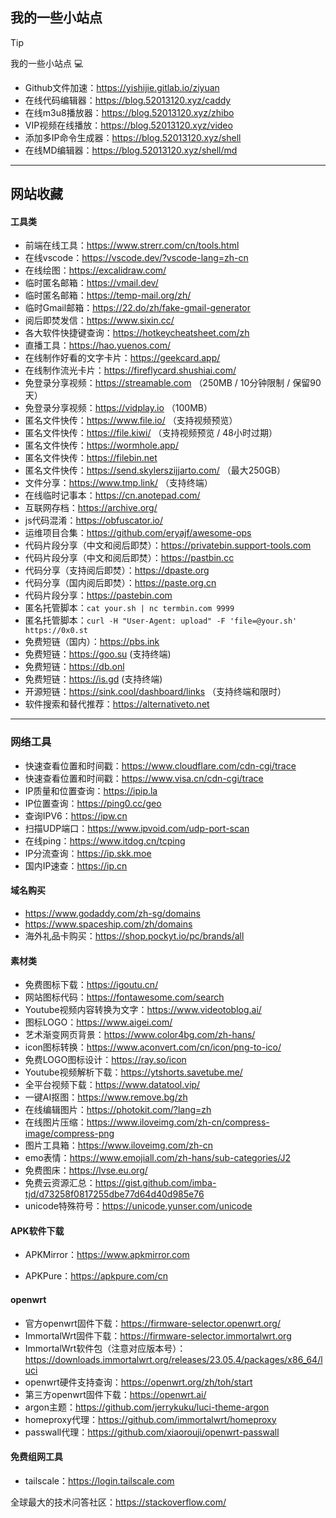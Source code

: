 ## 我的一些小站点

> [!TIP]
> 我的一些小站点 💻

- Github文件加速：https://yishijie.gitlab.io/ziyuan
- 在线代码编辑器：https://blog.52013120.xyz/caddy
- 在线m3u8播放器：https://blog.52013120.xyz/zhibo
- VIP视频在线播放：https://blog.52013120.xyz/video
- 添加多IP命令生成器：https://blog.52013120.xyz/shell
- 在线MD编辑器：https://blog.52013120.xyz/shell/md

---

## 网站收藏

#### 工具类

- 前端在线工具：https://www.strerr.com/cn/tools.html
- 在线vscode：https://vscode.dev/?vscode-lang=zh-cn
- 在线绘图：https://excalidraw.com/
- 临时匿名邮箱：https://vmail.dev/
- 临时匿名邮箱：https://temp-mail.org/zh/
- 临时Gmail邮箱：https://22.do/zh/fake-gmail-generator
- 阅后即焚发信：https://www.sixin.cc/
- 各大软件快捷键查询：https://hotkeycheatsheet.com/zh
- 直播工具：https://hao.yuenos.com/
- 在线制作好看的文字卡片：https://geekcard.app/
- 在线制作流光卡片：https://fireflycard.shushiai.com/
- 免登录分享视频：https://streamable.com （250MB / 10分钟限制 / 保留90天）
- 免登录分享视频：https://vidplay.io （100MB）
- 匿名文件快传：https://www.file.io/ （支持视频预览）
- 匿名文件快传：https://file.kiwi/ （支持视频预览 / 48小时过期）
- 匿名文件快传：https://wormhole.app/
- 匿名文件快传：https://filebin.net
- 匿名文件快传：https://send.skylerszijjarto.com/ （最大250GB）
- 文件分享：https://www.tmp.link/ （支持终端）
- 在线临时记事本：https://cn.anotepad.com/
- 互联网存档：https://archive.org/
- js代码混淆：https://obfuscator.io/
- 运维项目合集：https://github.com/eryajf/awesome-ops
- 代码片段分享（中文和阅后即焚）：https://privatebin.support-tools.com
- 代码片段分享（中文和阅后即焚）：https://pastbin.cc
- 代码分享（支持阅后即焚）：https://dpaste.org
- 代码分享（国内阅后即焚）：https://paste.org.cn
- 代码片段分享：https://pastebin.com
- 匿名托管脚本：`cat your.sh | nc termbin.com 9999`
- 匿名托管脚本：`curl -H "User-Agent: upload" -F 'file=@your.sh' https://0x0.st`
- 免费短链（国内）：https://pbs.ink
- 免费短链：https://goo.su  (支持终端)
- 免费短链：https://db.onl
- 免费短链：https://is.gd  (支持终端)
- 开源短链：https://sink.cool/dashboard/links （支持终端和限时）
- 软件搜索和替代推荐：https://alternativeto.net

---

### 网络工具


- 快速查看位置和时间戳：https://www.cloudflare.com/cdn-cgi/trace
- 快速查看位置和时间戳：https://www.visa.cn/cdn-cgi/trace
- IP质量和位置查询：https://ipip.la
- IP位置查询：https://ping0.cc/geo
- 查询IPV6：https://ipw.cn
- 扫描UDP端口：https://www.ipvoid.com/udp-port-scan
- 在线ping：https://www.itdog.cn/tcping
- IP分流查询：https://ip.skk.moe
- 国内IP速查：https://ip.cn

#### 域名购买

- https://www.godaddy.com/zh-sg/domains
- https://www.spaceship.com/zh/domains
- 海外礼品卡购买：https://shop.pockyt.io/pc/brands/all


#### 素材类

- 免费图标下载：https://igoutu.cn/
- 网站图标代码：https://fontawesome.com/search
- Youtube视频内容转换为文字：https://www.videotoblog.ai/
- 图标LOGO：https://www.aigei.com/
- 艺术渐变网页背景：https://www.color4bg.com/zh-hans/
- icon图标转换：https://www.aconvert.com/cn/icon/png-to-ico/ 
- 免费LOGO图标设计：https://ray.so/icon
- Youtube视频解析下载：https://ytshorts.savetube.me/
- 全平台视频下载：https://www.datatool.vip/
- 一键AI抠图：https://www.remove.bg/zh
- 在线编辑图片：https://photokit.com/?lang=zh
- 在线图片压缩：https://www.iloveimg.com/zh-cn/compress-image/compress-png
- 图片工具箱：https://www.iloveimg.com/zh-cn
- emo表情：https://www.emojiall.com/zh-hans/sub-categories/J2
- 免费图床：https://lvse.eu.org/
- 免费云资源汇总：https://gist.github.com/imba-tjd/d73258f0817255dbe77d64d40d985e76
- unicode特殊符号：https://unicode.yunser.com/unicode

#### APK软件下载

- APKMirror：https://www.apkmirror.com

- APKPure：https://apkpure.com/cn

#### openwrt

- 官方openwrt固件下载：https://firmware-selector.openwrt.org/
- ImmortalWrt固件下载：https://firmware-selector.immortalwrt.org
- ImmortalWrt软件包（注意对应版本号）：https://downloads.immortalwrt.org/releases/23.05.4/packages/x86_64/luci
- openwrt硬件支持查询：https://openwrt.org/zh/toh/start
- 第三方openwrt固件下载：https://openwrt.ai/
- argon主题：https://github.com/jerrykuku/luci-theme-argon
- homeproxy代理：https://github.com/immortalwrt/homeproxy
- passwall代理：https://github.com/xiaorouji/openwrt-passwall

#### 免费组网工具
- tailscale：https://login.tailscale.com

全球最大的技术问答社区：https://stackoverflow.com/

